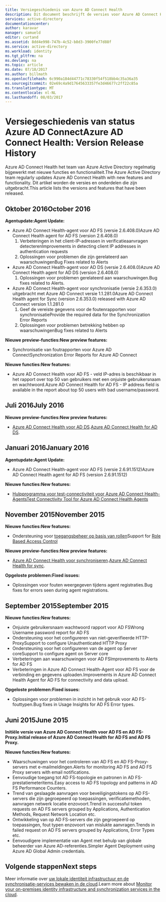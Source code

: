 ```yaml
---
title: Versiegeschiedenis van Azure AD Connect Health
description: Dit document beschrijft de versies voor Azure AD Connect Health en wat is opgenomen in deze versies.
services: active-directory
documentationcenter: 
author: karavar
manager: samueld
editor: curtand
ms.assetid: 8dd4e998-747b-4c52-b8d3-3900fe77d88f
ms.service: active-directory
ms.workload: identity
ms.tgt_pltfrm: na
ms.devlang: na
ms.topic: article
ms.date: 07/18/2017
ms.author: billmath
ms.openlocfilehash: 6c990a184d44771c78330f54f518bb4c35a36a35
ms.sourcegitcommit: 02e69c4a9d17645633357fe3d46677c2ff22c85a
ms.translationtype: MT
ms.contentlocale: nl-NL
ms.lasthandoff: 08/03/2017
---
```

# <a name="azure-ad-connect-health-version-release-history"></a><span data-ttu-id="7fb08-103">Versiegeschiedenis van status Azure AD Connect</span><span class="sxs-lookup"><span data-stu-id="7fb08-103">Azure AD Connect Health: Version Release History</span></span>
<span data-ttu-id="7fb08-104">Azure AD Connect Health het team van Azure Active Directory regelmatig bijgewerkt met nieuwe functies en functionaliteit.</span><span class="sxs-lookup"><span data-stu-id="7fb08-104">The Azure Active Directory team regularly updates Azure AD Connect Health with new features and functionality.</span></span> <span data-ttu-id="7fb08-105">Dit artikel worden de versies en onderdelen die zijn uitgebracht.</span><span class="sxs-lookup"><span data-stu-id="7fb08-105">This article lists the versions and features that have been released.</span></span>

## <a name="october-2016"></a><span data-ttu-id="7fb08-106">Oktober 2016</span><span class="sxs-lookup"><span data-stu-id="7fb08-106">October 2016</span></span>
<span data-ttu-id="7fb08-107">**Agentupdate:**</span><span class="sxs-lookup"><span data-stu-id="7fb08-107">**Agent Update:**</span></span>

* <span data-ttu-id="7fb08-108">Azure AD Connect Health-agent voor AD FS \(versie 2.6.408.0\)</span><span class="sxs-lookup"><span data-stu-id="7fb08-108">Azure AD Connect Health agent for AD FS \(version 2.6.408.0\)</span></span>
  1. <span data-ttu-id="7fb08-109">Verbeteringen in het client-IP-adressen in verificatieaanvragen detecteren</span><span class="sxs-lookup"><span data-stu-id="7fb08-109">Improvements in detecting client IP addresses in authentication requests</span></span>
  2. <span data-ttu-id="7fb08-110">Oplossingen voor problemen die zijn gerelateerd aan waarschuwingen</span><span class="sxs-lookup"><span data-stu-id="7fb08-110">Bug Fixes related to Alerts</span></span>
* <span data-ttu-id="7fb08-111">Azure AD Connect Health-agent voor AD DS (versie 2.6.408.0)</span><span class="sxs-lookup"><span data-stu-id="7fb08-111">Azure AD Connect Health agent for AD DS (version 2.6.408.0)</span></span>
  1. <span data-ttu-id="7fb08-112">Oplossingen voor problemen gerelateerd aan waarschuwingen.</span><span class="sxs-lookup"><span data-stu-id="7fb08-112">Bug fixes related to Alerts.</span></span>
* <span data-ttu-id="7fb08-113">Azure AD Connect Health-agent voor synchronisatie (versie 2.6.353.0) uitgebracht met Azure AD Connect versie 1.1.281.0</span><span class="sxs-lookup"><span data-stu-id="7fb08-113">Azure AD Connect Health agent for Sync (version 2.6.353.0) released with Azure AD Connect version 1.1.281.0</span></span>
  1. <span data-ttu-id="7fb08-114">Geef de vereiste gegevens voor de foutenrapporten voor synchronisatie</span><span class="sxs-lookup"><span data-stu-id="7fb08-114">Provide the required data for the Synchronization Error Reports</span></span>
  2. <span data-ttu-id="7fb08-115">Oplossingen voor problemen betrekking hebben op waarschuwingen</span><span class="sxs-lookup"><span data-stu-id="7fb08-115">Bug fixes related to Alerts</span></span>

<span data-ttu-id="7fb08-116">**Nieuwe preview-functies:**</span><span class="sxs-lookup"><span data-stu-id="7fb08-116">**New preview features:**</span></span>

* <span data-ttu-id="7fb08-117">Synchronisatie van foutrapporten voor Azure AD Connect</span><span class="sxs-lookup"><span data-stu-id="7fb08-117">Synchronization Error Reports for Azure AD Connect</span></span>

<span data-ttu-id="7fb08-118">**Nieuwe functies:**</span><span class="sxs-lookup"><span data-stu-id="7fb08-118">**New features:**</span></span>

* <span data-ttu-id="7fb08-119">Azure AD Connect Health voor AD FS - veld IP-adres is beschikbaar in het rapport over top 50 van gebruikers met een onjuiste gebruikersnaam en wachtwoord.</span><span class="sxs-lookup"><span data-stu-id="7fb08-119">Azure AD Connect Health for AD FS - IP address field is available in the report about top 50 users with bad username/password.</span></span>

## <a name="july-2016"></a><span data-ttu-id="7fb08-120">Juli 2016</span><span class="sxs-lookup"><span data-stu-id="7fb08-120">July 2016</span></span>
<span data-ttu-id="7fb08-121">**Nieuwe preview-functies:**</span><span class="sxs-lookup"><span data-stu-id="7fb08-121">**New preview features:**</span></span>

* <span data-ttu-id="7fb08-122">[Azure AD Connect Health voor AD DS](active-directory-aadconnect-health-adds.md).</span><span class="sxs-lookup"><span data-stu-id="7fb08-122">[Azure AD Connect Health for AD DS](active-directory-aadconnect-health-adds.md).</span></span>

## <a name="january-2016"></a><span data-ttu-id="7fb08-123">Januari 2016</span><span class="sxs-lookup"><span data-stu-id="7fb08-123">January 2016</span></span>
<span data-ttu-id="7fb08-124">**Agentupdate:**</span><span class="sxs-lookup"><span data-stu-id="7fb08-124">**Agent Update:**</span></span>

* <span data-ttu-id="7fb08-125">Azure AD Connect Health-agent voor AD FS (versie 2.6.91.1512)</span><span class="sxs-lookup"><span data-stu-id="7fb08-125">Azure AD Connect Health agent for AD FS (version 2.6.91.1512)</span></span>

<span data-ttu-id="7fb08-126">**Nieuwe functies:**</span><span class="sxs-lookup"><span data-stu-id="7fb08-126">**New features:**</span></span>

* [<span data-ttu-id="7fb08-127">Hulpprogramma voor test-connectiviteit voor Azure AD Connect Health-Agents</span><span class="sxs-lookup"><span data-stu-id="7fb08-127">Test Connectivity Tool for Azure AD Connect Health Agents</span></span>](active-directory-aadconnect-health-agent-install.md#test-connectivity-to-azure-ad-connect-health-service)

## <a name="november-2015"></a><span data-ttu-id="7fb08-128">November 2015</span><span class="sxs-lookup"><span data-stu-id="7fb08-128">November 2015</span></span>
<span data-ttu-id="7fb08-129">**Nieuwe functies:**</span><span class="sxs-lookup"><span data-stu-id="7fb08-129">**New features:**</span></span>

* <span data-ttu-id="7fb08-130">Ondersteuning voor [toegangsbeheer op basis van rollen](active-directory-aadconnect-health-operations.md#manage-access-with-role-based-access-control)</span><span class="sxs-lookup"><span data-stu-id="7fb08-130">Support for [Role Based Access Control](active-directory-aadconnect-health-operations.md#manage-access-with-role-based-access-control)</span></span>

<span data-ttu-id="7fb08-131">**Nieuwe preview-functies:**</span><span class="sxs-lookup"><span data-stu-id="7fb08-131">**New preview features:**</span></span>

* <span data-ttu-id="7fb08-132">[Azure AD Connect Health voor synchroniseren](active-directory-aadconnect-health-sync.md).</span><span class="sxs-lookup"><span data-stu-id="7fb08-132">[Azure AD Connect Health for sync](active-directory-aadconnect-health-sync.md).</span></span>

<span data-ttu-id="7fb08-133">**Opgeloste problemen:**</span><span class="sxs-lookup"><span data-stu-id="7fb08-133">**Fixed issues:**</span></span>

* <span data-ttu-id="7fb08-134">Oplossingen voor fouten weergegeven tijdens agent registraties.</span><span class="sxs-lookup"><span data-stu-id="7fb08-134">Bug fixes for errors seen during agent registrations.</span></span>

## <a name="september-2015"></a><span data-ttu-id="7fb08-135">September 2015</span><span class="sxs-lookup"><span data-stu-id="7fb08-135">September 2015</span></span>
<span data-ttu-id="7fb08-136">**Nieuwe functies:**</span><span class="sxs-lookup"><span data-stu-id="7fb08-136">**New features:**</span></span>

* <span data-ttu-id="7fb08-137">Onjuiste gebruikersnaam wachtwoord rapport voor AD FS</span><span class="sxs-lookup"><span data-stu-id="7fb08-137">Wrong Username password report for AD FS</span></span>
* <span data-ttu-id="7fb08-138">Ondersteuning voor het configureren van niet-geverifieerde HTTP-Proxy</span><span class="sxs-lookup"><span data-stu-id="7fb08-138">Support to configure Unauthenticated HTTP Proxy</span></span>
* <span data-ttu-id="7fb08-139">Ondersteuning voor het configureren van de agent op Server core</span><span class="sxs-lookup"><span data-stu-id="7fb08-139">Support to configure agent on Server core</span></span>
* <span data-ttu-id="7fb08-140">Verbeteringen aan waarschuwingen voor AD FS</span><span class="sxs-lookup"><span data-stu-id="7fb08-140">Improvements to Alerts for AD FS</span></span>
* <span data-ttu-id="7fb08-141">Verbeteringen in Azure AD Connect Health-Agent voor AD FS voor de verbinding en gegevens uploaden.</span><span class="sxs-lookup"><span data-stu-id="7fb08-141">Improvements in Azure AD Connect Health Agent for AD FS for connectivity and data upload.</span></span>

<span data-ttu-id="7fb08-142">**Opgeloste problemen:**</span><span class="sxs-lookup"><span data-stu-id="7fb08-142">**Fixed issues:**</span></span>

* <span data-ttu-id="7fb08-143">Oplossingen voor problemen in inzicht in het gebruik voor AD FS-fouttypen.</span><span class="sxs-lookup"><span data-stu-id="7fb08-143">Bug fixes in Usage Insights for AD FS Error types.</span></span>

## <a name="june-2015"></a><span data-ttu-id="7fb08-144">Juni 2015</span><span class="sxs-lookup"><span data-stu-id="7fb08-144">June 2015</span></span>
<span data-ttu-id="7fb08-145">**Initiële versie van Azure AD Connect Health voor AD FS en AD FS-Proxy.**</span><span class="sxs-lookup"><span data-stu-id="7fb08-145">**Initial release of Azure AD Connect Health for AD FS and AD FS Proxy.**</span></span>

<span data-ttu-id="7fb08-146">**Nieuwe functies:**</span><span class="sxs-lookup"><span data-stu-id="7fb08-146">**New features:**</span></span>

* <span data-ttu-id="7fb08-147">Waarschuwingen voor het controleren van AD FS en AD FS-Proxy-servers met e-mailmeldingen.</span><span class="sxs-lookup"><span data-stu-id="7fb08-147">Alerts for monitoring AD FS and AD FS Proxy servers with email notifications.</span></span>
* <span data-ttu-id="7fb08-148">Eenvoudige toegang tot AD FS-topologie en patronen in AD FS-prestatiemeteritems.</span><span class="sxs-lookup"><span data-stu-id="7fb08-148">Easy access to AD FS topology and patterns in AD FS Performance Counters.</span></span>
* <span data-ttu-id="7fb08-149">Trend van geslaagde aanvragen voor beveiligingstokens op AD FS-servers die zijn gegroepeerd op toepassingen, verificatiemethoden, aanvragen netwerk locatie enzovoort.</span><span class="sxs-lookup"><span data-stu-id="7fb08-149">Trend in successful token requests on AD FS servers grouped by Applications, Authentication Methods, Request Network Location etc.</span></span>
* <span data-ttu-id="7fb08-150">Ontwikkeling van op AD FS-servers die zijn gegroepeerd op toepassingen, fout typen enzovoort van mislukte aanvragen.</span><span class="sxs-lookup"><span data-stu-id="7fb08-150">Trends in failed request on AD FS servers grouped by Applications, Error Types etc.</span></span>
* <span data-ttu-id="7fb08-151">Eenvoudigere implementatie van Agent met behulp van globale beheerder van Azure AD-referenties.</span><span class="sxs-lookup"><span data-stu-id="7fb08-151">Simpler Agent Deployment using Azure AD Global Admin credentials.</span></span>  

## <a name="next-steps"></a><span data-ttu-id="7fb08-152">Volgende stappen</span><span class="sxs-lookup"><span data-stu-id="7fb08-152">Next steps</span></span>
<span data-ttu-id="7fb08-153">Meer informatie over [uw lokale identiteit infrastructuur en de synchronisatie-services bewaken in de cloud](active-directory-aadconnect-health.md).</span><span class="sxs-lookup"><span data-stu-id="7fb08-153">Learn more about [Monitor your on-premises identity infrastructure and synchronization services in the cloud](active-directory-aadconnect-health.md).</span></span>

